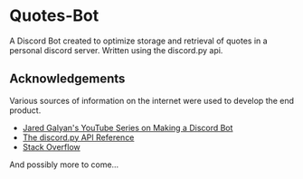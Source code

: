 # Quotes-Bot
A Discord Bot created to optimize storage and retrieval of quotes in a personal discord server. Written using the discord.py api.

## Acknowledgements
Various sources of information on the internet were used to develop the end product.

* [Jared Galyan's YouTube Series on Making a Discord Bot](https://www.youtube.com/playlist?list=PL34V7zCC1yuM3_r9TTG49Ez8Rm0znyIiI)
* [The discord.py API Reference](https://discordpy.readthedocs.io/en/latest/api.html)
* [Stack Overflow](https://stackoverflow.com/)

And possibly more to come...
